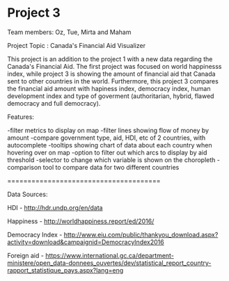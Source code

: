 # Project 3

Team members: Oz, Tue, Mirta and Maham

Project Topic : Canada's Financial Aid Visualizer

This project is an addition to the project 1 with a new data regarding the Canada's Financial Aid. The first project was focused on world happinesss index, while project 3 is showing the amount of financial aid that Canada sent to other countries in the world. Furthermore, this project 3 compares the financial aid amount with hapiness index, democracy index, human development index and type of goverment (authoritarian, hybrid, flawed democracy and full democracy). 



Features:

-filter metrics to display on map
-filter lines showing flow of money by amount
-compare government type, aid, HDI, etc of 2 countries, with autocomplete
-tooltips showing chart of data about each country when hovering over on map
-option to filter out which arcs to display by aid threshold
-selector to change which variable is shown on the choropleth
-comparison tool to compare data for two different countries

======================================

Data Sources:

HDI - http://hdr.undp.org/en/data

Happiness - http://worldhappiness.report/ed/2016/

Democracy Index - http://www.eiu.com/public/thankyou_download.aspx?activity=download&campaignid=DemocracyIndex2016

Foreign aid - https://www.international.gc.ca/department-ministere/open_data-donnees_ouvertes/dev/statistical_report_country-rapport_statistique_pays.aspx?lang=eng
